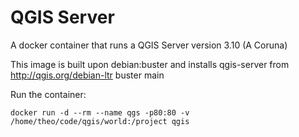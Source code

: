 QGIS Server
========================

A docker container that runs a QGIS Server version 3.10 (A Coruna)

This image is built upon debian:buster and installs qgis-server from http://qgis.org/debian-ltr buster main

Run the container:
```
docker run -d --rm --name qgs -p80:80 -v /home/theo/code/qgis/world:/project qgis
```


